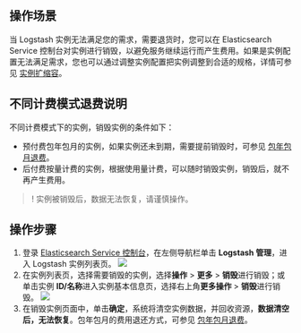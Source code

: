 ## 操作场景
当 Logstash 实例无法满足您的需求，需要退货时，您可以在 Elasticsearch Service 控制台对实例进行销毁，以避免服务继续运行而产生费用。如果是实例配置无法满足需求，您也可以通过调整实例配置把实例调整到合适的规格，详情可参见 [实例扩缩容](https://cloud.tencent.com/document/product/845/55089)。  

## 不同计费模式退费说明
不同计费模式下的实例，销毁实例的条件如下：
- 预付费包年包月的实例，如果实例还未到期，需要提前销毁时，可参见 [包年包月退费](https://cloud.tencent.com/document/product/845/18377)。
- 后付费按量计费的实例，根据使用量计费，可以随时销毁实例，销毁后，就不再产生费用。

>! 实例被销毁后，数据无法恢复，请谨慎操作。

## 操作步骤
1. 登录 [Elasticsearch Service 控制台](https://console.cloud.tencent.com/es)，在左侧导航栏单击 **Logstash 管理**，进入 Logstash 实例列表页。
![](https://qcloudimg.tencent-cloud.cn/raw/447cbfad3c04f4530c773a2687112f1a.png)
2. 在实例列表页，选择需要销毁的实例，选择**操作** > **更多** > **销毁**进行销毁；或单击实例 **ID/名称**进入实例基本信息页，选择右上角**更多操作** > **销毁**进行销毁。
![](https://main.qcloudimg.com/raw/5330c03f023062475be1c76c15a54c0d.png)
3. 在销毁实例页面中，单击**确定**，系统将清空实例数据，并回收资源，**数据清空后，无法恢复**。包年包月的费用退还方式，可参见 [包年包月退费](https://cloud.tencent.com/document/product/845/18377)。
